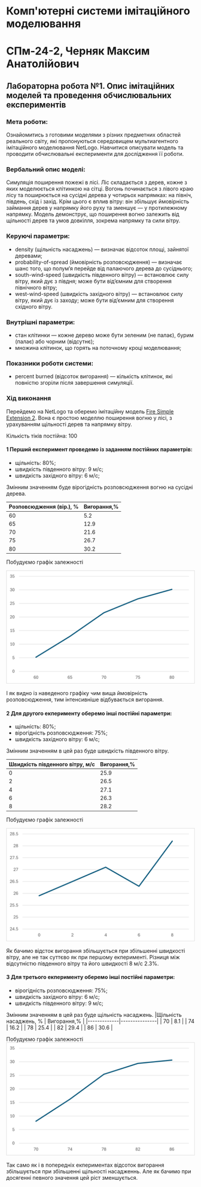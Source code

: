 # Комп'ютерні системи імітаційного моделювання

# СПм-24-2, Черняк Максим Анатолійович

## Лабораторна робота №1. Опис імітаційних моделей та проведення обчислювальних експериментів

### Мета роботи: 
Ознайомитись з готовими моделями з різних предметних областей реального світу, які пропонуються середовищем мультиагентного імітаційного моделювання NetLogo. Навчитися описувати модель та проводити обчислювальні експерименти для дослідження її роботи.

### Вербальний опис моделі:
Симуляція поширення пожежі в лісі. Ліс складається з дерев, кожне з яких моделюється клітинкою на сітці. Вогонь починається з лівого краю лісу та поширюється на сусідні дерева у чотирьох напрямках: на північ, південь, схід і захід. Крім цього є вплив вітру: він збільшує ймовірність займання дерев у напрямку його руху та зменшує — у протилежному напрямку. Модель демонструє, що поширення вогню залежить від щільності дерев та умов довкілля, зокрема напрямку та сили вітру.

### Керуючі параметри:
- density (щільність насаджень) — визначає відсоток площі, зайнятої деревами;
- probability-of-spread (ймовірність розповсюдження) — визначає шанс того, що полум’я перейде від палаючого дерева до сусіднього;
- south-wind-speed (швидкість південного вітру) — встановлює силу вітру, який дує з півдня; може бути від’ємним для створення північного вітру;
- west-wind-speed (швидкість західного вітру) — встановлює силу вітру, який дує із заходу; може бути від’ємним для створення східного вітру.

### Внутрішні параметри:
- стан клітинки — кожне дерево може бути зеленим (не палає), бурим (палає) або чорним (відсутнє);
- множина клітинок, що горять на поточному кроці моделювання;

### Показники роботи системи:
- percent burned (відсоток вигорання) — кількість клітинок, які повністю згоріли після завершення симуляції.

### Хід виконання
Перейдемо на NetLogo та оберемо імітаційну модель  [Fire Simple Extension 2](https://www.netlogoweb.org/launch#https://www.netlogoweb.org/assets/modelslib/IABM%20Textbook/chapter%203/Fire%20Extensions/Fire%20Simple%20Extension%202.nlogox). Вона є простою моделлю поширення вогню у лісі, з урахуванням щільності дерев та напрямку вітру.

Кількість тіків постійна: 100

#### 1 Перший експеримент проведемо із заданням постійних параметрів: 
- щільність: 80%;
- швидкість південного вітру: 9 м/c;
- швидкість західного вітру: 6 м/c;

Змінним значенням буде вірогідність розповсюдження вогню на сусідні дерева.

|Розповсюдження (вір.), % | Вигорання,% |
|-------------|---------------|
| 60 | 5.2 |
| 65 | 12.9 |
| 70 | 21.6 |
| 75 | 26.7 |
| 80 | 30.2 |

Побудуємо графік залежності

![image](images/graph_exp1.png)

І як видно із наведеного графіку чим вища ймовірність розповсюдження, тим інтенсивніше відбувається вигорання.

#### 2 Для другого екперименту оберемо інші постійні параметри: 
- щільність: 80%;
- вірогідність розповсюдження: 75%; 
- швидкість західного вітру: 6 м/c;

Змінним значенням в цей раз буде швидкість південного вітру.

|Швидкість південного вітру, м/c | Вигорання,% |
|-------------|---------------|
| 0 | 25.9 |
| 2 | 26.5 |
| 4 | 27.1 |
| 6 | 26.3 |
| 8 | 28.2 |

Побудуємо графік залежності

![image](images/graph_exp2.png)

Як бачимо відсток вигорання збільшується при збільшенні швидкості вітру, але не так суттєво як при першому екперименті. Різниця між відсутністю південного вітру та його швидкості 8 м/c 2.3%.

#### 3 Для третього екперименту оберемо інші постійні параметри: 
- вірогідність розповсюдження: 75%; 
- швидкість західного вітру: 6 м/c;
- швидкість південного вітру: 9 м/c;

Змінним значенням в цей раз буде щільність насаджень.
|Щільність насаджень, % | Вигорання,% |
|-------------|---------------|
| 70 | 8.1 |
| 74 | 16.2 |
| 78 | 25.4 |
| 82 | 29.4 |
| 86 | 30.6 |

Побудуємо графік залежності
![image](images/graph_exp3.png)

Так само як і в попередніх екпериментах відсоток вигорання збільшується при збільшенні щільності насадженнь. Але як бачимо при досягенні певного значення цей ріст зменшується.